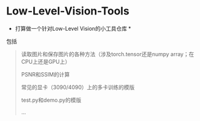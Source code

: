 # Low-Level-Vision-Tools

* 打算做一个针对Low-Level Vision的小工具仓库 *

包括

> 读取图片和保存图片的各种方法（涉及torch.tensor还是numpy array；在CPU上还是GPU上）
>
> PSNR和SSIM的计算
>
> 常见的显卡（3090/4090）上的多卡训练的模版
>
> test.py和demo.py的模版
>
> ...
